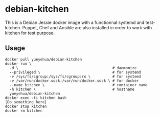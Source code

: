 debian-kitchen
==============

This is a Debian Jessie docker image with a functionnal systemd and
test-kitchen.
Puppet, Chef and Ansible are also installed in order to work with kitchen
for test purpose.

Usage
-----

```text
docker pull yueyehua/debian-kitchen
docker run \
  -d \                                           # daemonize
  --privileged \                                 # for systemd
  -v /sys/fs/cgroup:/sys/fs/cgroup:ro \          # for systemd
  -v /var/run/docker.sock:/var/run/docker.sock \ # for docker
  --name kitchen \                               # container name
  -h kitchen \                                   # hostname
  yueyehua/debian-kitchen
docker exec -ti kitchen bash
[Do something here]
docker stop kitchen
docker rm kitchen
```
